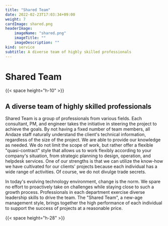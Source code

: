 ```yaml
---
title: "Shared Team"
date: 2022-02-23T17:03:34+09:00
weight: 7
cardImage: shared.png
headerImage:
    imageName: "shared.png"
    imageTitle: ""
    imageDescription: ""
kind: service
subtitle: A diverse team of highly skilled professionals
---
```


# Shared Team

{{< space height="h-10" >}}

## A diverse team of highly skilled professionals   

Shared Team is a group of professionals from various fields. Each consultant, PM, and engineer takes the initiative in steering the project to achieve the goals. By not having a fixed number of team members, all Andaze staff naturally understand the client's technical information, regardless of the size of the project. We are able to provide our knowledge as needed. We do not limit the scope of work, but rather offer a flexible "quasi-contract" style that allows us to work flexibly according to your company's situation, from strategic planning to design, operation, and helpdesk services. One of our strengths is that we can utilize the know-how we have cultivated for our clients' projects because each individual has a wide range of activities. Of course, we do not divulge trade secrets.

In today's evolving technology environment, change is the norm. We spare no effort to proactively take on challenges while staying close to such a growth process. Professionals in each department exercise diverse leadership skills to drive the team. The "Shared Team", a new-age management style, brings together the high performance of each individual to support the success of projects at a reasonable price.

{{< space height="h-28" >}}
